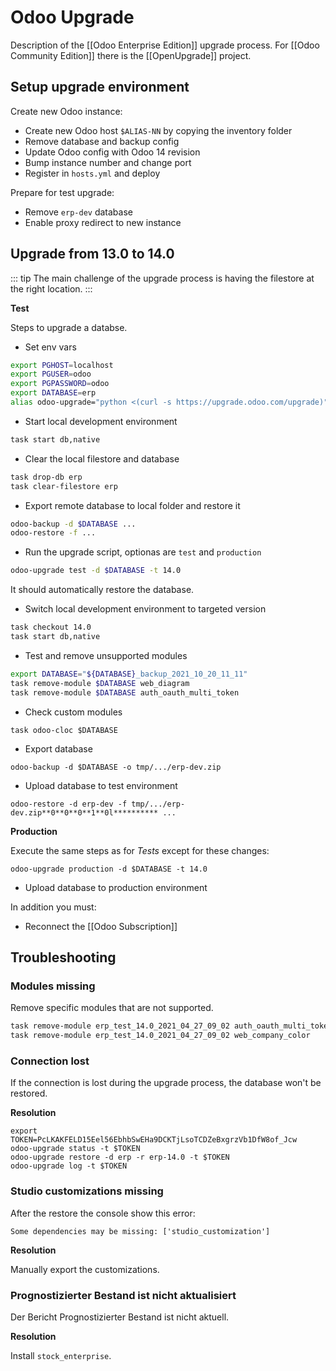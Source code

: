 # Odoo Upgrade

Description of the [[Odoo Enterprise Edition]] upgrade process. For [[Odoo Community Edition]] there is the [[OpenUpgrade]] project.

## Setup upgrade environment

Create new Odoo instance:
* Create new Odoo host `$ALIAS-NN` by copying the inventory folder
* Remove database and backup config
* Update Odoo config with Odoo 14 revision
* Bump instance number and change port
* Register in `hosts.yml` and deploy

Prepare for test upgrade:
* Remove `erp-dev` database
* Enable proxy redirect to new instance

## Upgrade from 13.0 to 14.0

::: tip
The main challenge of the upgrade process is having the filestore at the right location.
:::

**Test**

Steps to upgrade a databse.

* Set env vars

```bash
export PGHOST=localhost
export PGUSER=odoo
export PGPASSWORD=odoo
export DATABASE=erp
alias odoo-upgrade="python <(curl -s https://upgrade.odoo.com/upgrade)"
```

* Start local development environment

```bash
task start db,native
```

* Clear the local filestore and database

```bash
task drop-db erp
task clear-filestore erp
```

* Export remote database to local folder and restore it

```bash
odoo-backup -d $DATABASE ...
odoo-restore -f ...
```

* Run the upgrade script, optionas are `test` and `production`

```bash
odoo-upgrade test -d $DATABASE -t 14.0
```

It should automatically restore the database.

* Switch local development environment to targeted version

```bash
task checkout 14.0
task start db,native
```

* Test and remove unsupported modules

```bash
export DATABASE="${DATABASE}_backup_2021_10_20_11_11"
task remove-module $DATABASE web_diagram
task remove-module $DATABASE auth_oauth_multi_token
```

* Check custom modules

```
task odoo-cloc $DATABASE
```

* Export database

```
odoo-backup -d $DATABASE -o tmp/.../erp-dev.zip
```

* Upload database to test environment

```
odoo-restore -d erp-dev -f tmp/.../erp-dev.zip**0**0**0**1**0l********** ...
```

**Production**

Execute the same steps as for *Tests* except for these changes:

`odoo-upgrade production -d $DATABASE -t 14.0`

* Upload database to production environment

In addition you must:
* Reconnect the [[Odoo Subscription]]

## Troubleshooting

### Modules missing

Remove specific modules that are not supported.

```bash
task remove-module erp_test_14.0_2021_04_27_09_02 auth_oauth_multi_token
task remove-module erp_test_14.0_2021_04_27_09_02 web_company_color
```

### Connection lost

If the connection is lost during the upgrade process, the database won't be restored.

**Resolution**

```
export TOKEN=PcLKAKFELD15Eel56EbhbSwEHa9DCKTjLsoTCDZeBxgrzVb1DfW8of_Jcw
odoo-upgrade status -t $TOKEN
odoo-upgrade restore -d erp -r erp-14.0 -t $TOKEN
odoo-upgrade log -t $TOKEN
```

### Studio customizations missing

After the restore the console show this error:

```
Some dependencies may be missing: ['studio_customization']
```

**Resolution**

Manually export the customizations.

### Prognostizierter Bestand ist nicht aktualisiert

Der Bericht Prognostizierter Bestand ist nicht aktuell.

**Resolution**

Install `stock_enterprise`.